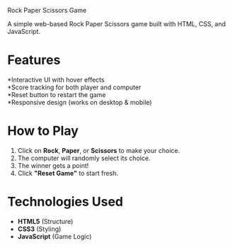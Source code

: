  Rock Paper Scissors Game  

A simple web-based Rock Paper Scissors game built with HTML, CSS, and JavaScript. 

# Features  
*Interactive UI with hover effects  
*Score tracking for both player and computer  
*Reset button to restart the game  
*Responsive design (works on desktop & mobile)  

# How to Play  
1. Click on **Rock**, **Paper**, or **Scissors** to make your choice.  
2. The computer will randomly select its choice.  
3. The winner gets a point!  
4. Click **"Reset Game"** to start fresh.  

# Technologies Used  
- **HTML5** (Structure)  
- **CSS3** (Styling)  
- **JavaScript** (Game Logic)
